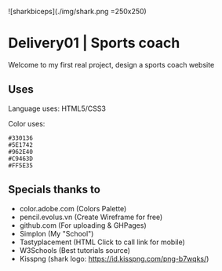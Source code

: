 ![sharkbiceps](./img/shark.png =250x250)

# Delivery01 | Sports coach

Welcome to my first real project, design a sports coach website

## Uses
Language uses: HTML5/CSS3

Color uses:
```
#330136
#5E1742
#962E40
#C9463D
#FF5E35
```

## Specials thanks to

* color.adobe.com	(Colors Palette)
* pencil.evolus.vn	(Create Wireframe for free)
* github.com		(For uploading & GHPages)
* Simplon		(My "School")
* Tastyplacement 	(HTML Click to call link for mobile)
* W3Schools		(Best tutorials source)
* Kisspng		(shark logo: https://id.kisspng.com/png-b7wqks/)
